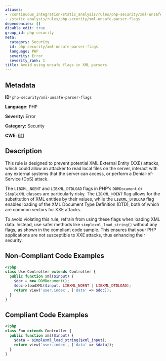 ```yaml
---
aliases:
- /continuous_integration/static_analysis/rules/php-security/xml-unsafe-parser-flags
- /static_analysis/rules/php-security/xml-unsafe-parser-flags
dependencies: []
disable_edit: true
group_id: php-security
meta:
  category: Security
  id: php-security/xml-unsafe-parser-flags
  language: PHP
  severity: Error
  severity_rank: 1
title: Avoid using unsafe flags in XML parsers
---
```

<!--  SOURCED FROM https://github.com/DataDog/datadog-static-analyzer-rule-docs -->


## Metadata
**ID:** `php-security/xml-unsafe-parser-flags`

**Language:** PHP

**Severity:** Error

**Category:** Security

**CWE**: [611](https://cwe.mitre.org/data/definitions/611.html)

## Description
This rule is designed to prevent potential XML External Entity (XXE) attacks, which could allow an attacker to read local files on the server, interact with any external systems that the server can access, or perform a Denial-of-Service (DoS) attack.

The `LIBXML_NOENT` and `LIBXML_DTDLOAD` flags in PHP's `DOMDocument` or `SimpleXML` classes are particularly risky. The `LIBXML_NOENT` flag allows for the substitution of XML entities by their values, while the `LIBXML_DTDLOAD` flag enables loading of the XML Document Type Definition (DTD), both of which are common vectors for XXE attacks.

To avoid violating this rule, refrain from using these flags when loading XML data. Instead, use safer methods like `simplexml_load_string()` without any flags, as shown in the compliant code sample. This ensures that your PHP applications are not susceptible to XXE attacks, thus enhancing their security.

## Non-Compliant Code Examples
```php
<?php
class UserController extends Controller {
  public function xml($input) {
    $doc = new DOMDocument();
    $doc->loadXML($input, LIBXML_NOENT | LIBXML_DTDLOAD);
    return view('user.index', ['data' => $doc]);
  }
}
```

## Compliant Code Examples
```php
<?php
class Foo extends Controller {
  public function xml($input) {
    $data = simplexml_load_string($xml_input);
    return view('user.index', ['data' => $data]);
  }
}
```
